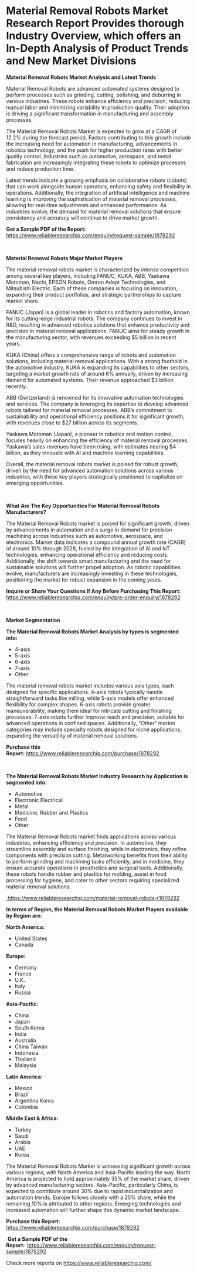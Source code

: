 <p><h1>Material Removal Robots Market Research Report Provides thorough Industry Overview, which offers an In-Depth Analysis of Product Trends and New Market Divisions</h1></p><p><strong>Material Removal Robots Market Analysis and Latest Trends</strong></p>
<p><p>Material Removal Robots are advanced automated systems designed to perform processes such as grinding, cutting, polishing, and deburring in various industries. These robots enhance efficiency and precision, reducing manual labor and minimizing variability in production quality. Their adoption is driving a significant transformation in manufacturing and assembly processes.</p><p>The Material Removal Robots Market is expected to grow at a CAGR of 12.2% during the forecast period. Factors contributing to this growth include the increasing need for automation in manufacturing, advancements in robotics technology, and the push for higher production rates with better quality control. Industries such as automotive, aerospace, and metal fabrication are increasingly integrating these robots to optimize processes and reduce production time.</p><p>Latest trends indicate a growing emphasis on collaborative robots (cobots) that can work alongside human operators, enhancing safety and flexibility in operations. Additionally, the integration of artificial intelligence and machine learning is improving the sophistication of material removal processes, allowing for real-time adjustments and enhanced performance. As industries evolve, the demand for material removal solutions that ensure consistency and accuracy will continue to drive market growth.</p></p>
<p><strong>Get a Sample PDF of the Report:&nbsp;</strong> <a href="https://www.reliableresearchiq.com/enquiry/request-sample/1878292?utm_campaign=2853&utm_medium=2&utm_source=Github&utm_content=ia&utm_term=10042025&utm_id=material-removal-robots">https://www.reliableresearchiq.com/enquiry/request-sample/1878292</a></p>
<p>&nbsp;</p>
<p><strong>Material Removal Robots Major Market Players</strong></p>
<p><p>The material removal robots market is characterized by intense competition among several key players, including FANUC, KUKA, ABB, Yaskawa Motoman, Nachi, EPSON Robots, Omron Adept Technologies, and Mitsubishi Electric. Each of these companies is focusing on innovation, expanding their product portfolios, and strategic partnerships to capture market share.</p><p>FANUC (Japan) is a global leader in robotics and factory automation, known for its cutting-edge industrial robots. The company continues to invest in R&D, resulting in advanced robotics solutions that enhance productivity and precision in material removal applications. FANUC aims for steady growth in the manufacturing sector, with revenues exceeding $5 billion in recent years.</p><p>KUKA (China) offers a comprehensive range of robots and automation solutions, including material removal applications. With a strong foothold in the automotive industry, KUKA is expanding its capabilities to other sectors, targeting a market growth rate of around 6% annually, driven by increasing demand for automated systems. Their revenue approached $3 billion recently.</p><p>ABB (Switzerland) is renowned for its innovative automation technologies and services. The company is leveraging its expertise to develop advanced robots tailored for material removal processes. ABB’s commitment to sustainability and operational efficiency positions it for significant growth, with revenues close to $27 billion across its segments.</p><p>Yaskawa Motoman (Japan), a pioneer in robotics and motion control, focuses heavily on enhancing the efficiency of material removal processes. Yaskawa’s sales revenues have been rising, with estimates nearing $4 billion, as they innovate with AI and machine learning capabilities.</p><p>Overall, the material removal robots market is poised for robust growth, driven by the need for advanced automation solutions across various industries, with these key players strategically positioned to capitalize on emerging opportunities.</p></p>
<p>&nbsp;</p>
<p><strong>What Are The Key Opportunities For Material Removal Robots Manufacturers?</strong></p>
<p><p>The Material Removal Robots market is poised for significant growth, driven by advancements in automation and a surge in demand for precision machining across industries such as automotive, aerospace, and electronics. Market data indicates a compound annual growth rate (CAGR) of around 10% through 2028, fueled by the integration of AI and IoT technologies, enhancing operational efficiency and reducing costs. Additionally, the shift towards smart manufacturing and the need for sustainable solutions will further propel adoption. As robotic capabilities evolve, manufacturers are increasingly investing in these technologies, positioning the market for robust expansion in the coming years.</p></p>
<p><strong>Inquire or Share Your Questions If Any Before Purchasing This Report:</strong> <a href="https://www.reliableresearchiq.com/enquiry/pre-order-enquiry/1878292?utm_campaign=2853&utm_medium=2&utm_source=Github&utm_content=ia&utm_term=10042025&utm_id=material-removal-robots">https://www.reliableresearchiq.com/enquiry/pre-order-enquiry/1878292</a></p>
<p>&nbsp;</p>
<p><strong>Market Segmentation</strong></p>
<p><strong>The Material Removal Robots Market Analysis by types is segmented into:</strong></p>
<p><ul><li>4-axis</li><li>5-axis</li><li>6-axis</li><li>7-axis</li><li>Other</li></ul></p>
<p><p>The material removal robots market includes various axis types, each designed for specific applications. 4-axis robots typically handle straightforward tasks like milling, while 5-axis models offer enhanced flexibility for complex shapes. 6-axis robots provide greater maneuverability, making them ideal for intricate cutting and finishing processes. 7-axis robots further improve reach and precision, suitable for advanced operations in confined spaces. Additionally, "Other" market categories may include specialty robots designed for niche applications, expanding the versatility of material removal solutions.</p></p>
<p><strong>Purchase this Report:&nbsp;</strong><a href="https://www.reliableresearchiq.com/purchase/1878292?utm_campaign=2853&utm_medium=2&utm_source=Github&utm_content=ia&utm_term=10042025&utm_id=material-removal-robots">https://www.reliableresearchiq.com/purchase/1878292</a></p>
<p>&nbsp;</p>
<p><strong>The Material Removal Robots Market Industry Research by Application is segmented into:</strong></p>
<p><ul><li>Automotive</li><li>Electronic Electrical</li><li>Metal</li><li>Medicine, Rubber and Plastics</li><li>Food</li><li>Other</li></ul></p>
<p><p>The Material Removal Robots market finds applications across various industries, enhancing efficiency and precision. In automotive, they streamline assembly and surface finishing, while in electronics, they refine components with precision cutting. Metalworking benefits from their ability to perform grinding and machining tasks efficiently, and in medicine, they ensure accurate operations in prosthetics and surgical tools. Additionally, these robots handle rubber and plastics for molding, assist in food processing for hygiene, and cater to other sectors requiring specialized material removal solutions.</p></p>
<p><a href="https://www.reliableresearchiq.com/material-removal-robots-r1878292?utm_campaign=2853&utm_medium=2&utm_source=Github&utm_content=ia&utm_term=10042025&utm_id=material-removal-robots">&nbsp;https://www.reliableresearchiq.com/material-removal-robots-r1878292</a></p>
<p><strong>In terms of Region, the Material Removal Robots Market Players available by Region are:</strong></p>
<p>
    <p> <strong> North America: </strong>
        <ul>
            <li>United States</li>
            <li>Canada</li>
        </ul>
        </p> 
    <p> <strong> Europe: </strong>
        <ul>
            <li>Germany</li>
            <li>France</li>
            <li>U.K.</li>
            <li>Italy</li>
            <li>Russia</li>
        </ul>
        </p> 
    <p> <strong> Asia-Pacific: </strong>
        <ul>
            <li>China</li>
            <li>Japan</li>
            <li>South Korea</li>
            <li>India</li>
            <li>Australia</li>
            <li>China Taiwan</li>
            <li>Indonesia</li>
            <li>Thailand</li>
            <li>Malaysia</li>
        </ul>
        </p> 
    <p> <strong> Latin America: </strong>
        <ul>
            <li>Mexico</li>
            <li>Brazil</li>
            <li>Argentina Korea</li>
            <li>Colombia</li>
        </ul>
        </p> 
    <p> <strong> Middle East & Africa: </strong>
        <ul>
            <li>Turkey</li>
            <li>Saudi</li>
            <li>Arabia</li>
            <li>UAE</li>
            <li>Korea</li>
        </ul>
    </p>
    </p>
<p><p>The Material Removal Robots Market is witnessing significant growth across various regions, with North America and Asia-Pacific leading the way. North America is projected to hold approximately 35% of the market share, driven by advanced manufacturing sectors. Asia-Pacific, particularly China, is expected to contribute around 30% due to rapid industrialization and automation trends. Europe follows closely with a 25% share, while the remaining 10% is attributed to other regions. Emerging technologies and increased automation will further shape this dynamic market landscape.</p></p>
<p><strong>Purchase this Report: </strong><a href="https://www.reliableresearchiq.com/purchase/1878292?utm_campaign=2853&utm_medium=2&utm_source=Github&utm_content=ia&utm_term=10042025&utm_id=material-removal-robots">https://www.reliableresearchiq.com/purchase/1878292</a></p>
<p>&nbsp;<strong>Get a Sample PDF of the Report:&nbsp;&nbsp;</strong><a href="https://www.reliableresearchiq.com/enquiry/request-sample/1878292?utm_campaign=2853&utm_medium=2&utm_source=Github&utm_content=ia&utm_term=10042025&utm_id=material-removal-robots">https://www.reliableresearchiq.com/enquiry/request-sample/1878292</a></p>
<p><strong></strong></p>
<p>Check more reports on <a href="https://www.reliableresearchiq.com/?utm_campaign=2853&utm_medium=2&utm_source=Github&utm_content=ia&utm_term=10042025&utm_id=material-removal-robots">https://www.reliableresearchiq.com/</a></p>